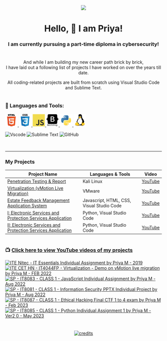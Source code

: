 <!--
**priya2075/priya2075** is a ✨ _special_ ✨ repository because its `README.md` (this file) appears on your GitHub profile.

Here are some ideas to get you started:

- 🔭 I’m currently working on ...
- 🌱 I’m currently learning ...
- 👯 I’m looking to collaborate on ...
- 🤔 I’m looking for help with ...
- 💬 Ask me about ...
- 📫 How to reach me: ...
- 😄 Pronouns: ...
- ⚡ Fun fact: ...
-->


<!-- Header -->
<div align="center">
  <a title="priya2075" href="https://github.com/priya2075" target="_top">
    <img src="https://64.media.tumblr.com/722fb07f13764fb24e8b3739d20c2c9c/ff7b7fd2c7453fa1-ff/s1280x1920/03f3388017974120a109da5a6c1df75b57c6dcf5.gif">
  </a>
</div>

<!-- Sub Header -->
<div align="center">
  <h1>Hello, 👋 I am Priya!</h1>
  <h3>I am currently pursuing a part-time diploma in cybersecurity!</h3>
</div>

#
<!-- body -->
<p align="center">
And while I am building my new career path brick by brick, <br />
I have laid out a following list of projects I have worked on over the years till date. <br />
</p>
<p align="middle">
All coding-related projects are built from scratch using Visual Studio Code and Sublime Text.
</p>


#

<!-- Language stats
<p>
  <img align="right" src="https://github-readme-stats.vercel.app/api/top-langs?username=priya2075&show_icons=true&locale=en&layout=compact&theme=radical" alt="priya2075" />
</p>
 -->

 
<!-- Languages and Tools -->
### 🔧 Languages and Tools:

<div align="left">
<p align="left"> 
  <!-- HTML5 -->
  <a href="https://www.w3.org/html/" target="_blank" rel="noreferrer"> 
    <img src="https://raw.githubusercontent.com/devicons/devicon/master/icons/html5/html5-original-wordmark.svg" alt="html5" width="40" height="40"/> 
  </a> 
  <!-- CSS -->
  <a href="https://www.w3schools.com/css/" target="_blank" rel="noreferrer"> 
    <img src="https://raw.githubusercontent.com/devicons/devicon/master/icons/css3/css3-original-wordmark.svg" alt="css3" width="40" height="40"/> 
  </a> 
  <!-- JAVASCRIPT -->
  <a href="https://developer.mozilla.org/en-US/docs/Web/JavaScript" target="_blank" rel="noreferrer"> 
    <img src="https://raw.githubusercontent.com/devicons/devicon/master/icons/javascript/javascript-original.svg" alt="javascript" width="40" height="40"/>
  </a> 
  <!-- BOOTSTRAP -->
  <a href="https://getbootstrap.com" target="_blank" rel="noreferrer"> 
    <img src="https://raw.githubusercontent.com/devicons/devicon/master/icons/bootstrap/bootstrap-plain-wordmark.svg" alt="bootstrap" width="40" height="40"/> 
  </a> 
  <!-- PYTHON -->
  <a href="https://www.python.org" target="_blank" rel="noreferrer"> 
    <img src="https://raw.githubusercontent.com/devicons/devicon/master/icons/python/python-original.svg" alt="python" width="40" height="40"/> 
  </a> 
  <!-- LINUX -->
  <a href="https://www.linux.org/" target="_blank" rel="noreferrer"> 
    <img src="https://raw.githubusercontent.com/devicons/devicon/master/icons/linux/linux-original.svg" alt="linux" width="40" height="40"/> 
  </a> 
  <!-- 
  <a href="https://mariadb.org/" target="_blank" rel="noreferrer"> 
    <img src="https://www.vectorlogo.zone/logos/mariadb/mariadb-icon.svg" alt="mariadb" width="40" height="40"/> 
  </a>
  <a href="https://www.mysql.com/" target="_blank" rel="noreferrer"> 
    <img src="https://raw.githubusercontent.com/devicons/devicon/master/icons/mysql/mysql-original-wordmark.svg" alt="mysql" width="40" height="40"/> 
  </a>  
  -->
</p>

![Vscode](https://img.shields.io/badge/Visual_Studio_Code-0078D4?style=flat&logo=visual%20studio%20code&logoColor=white)
![Sublime Text](https://img.shields.io/badge/sublime_text-%23575757.svg?&style=flat&logo=sublime-text&logoColor=important)
![GitHub](https://img.shields.io/badge/GitHub-100000?style=flat&logo=github&logoColor=white)
</div>
<br />

---

### My Projects 

| Project Name        | Languages & Tools  | Video              |
| ------------------- | ----------------- | ----------------- | 
| [Penetration Testing & Report](https://github.com/priya2075/Pentesting-Web-Application-Report) | Kali Linux | [YouTube](https://www.youtube.com/watch?v=0mozZx0MLfE) |
| [Virtualization (vMotion Live Migration)](https://github.com/priya2075/vMotion-virtualization-report) | VMware |  [YouTube](https://www.youtube.com/watch?v=BaRsem3CE8Q) |  
| [Estate Feedback Management Application System](https://github.com/priya2075/EFMAS)  | Javascript, HTML, CSS, Visual Studio Code | [YouTube](https://www.youtube.com/watch?v=eBHqSNuGV44) |
| [I: Electronic Services and Protection Services Application](https://github.com/priya2075/ESPS)  | Python, Visual Studio Code | [YouTube](https://www.youtube.com/watch?v=RoGEvgmnsQg)|
| [II: Electronic Services and Protection Services Application](https://github.com/priya2075/ESPS)  | Python, Visual Studio Code | [YouTube](https://www.youtube.com/watch?v=AtWkoOZ7RA0)|

#

### 📺 <a href="https://iampriya.com">Click here to view YouTube videos of my projects</a>

[![ITE Nitec - IT Essentials Individual Assignment by Priya M - 2019](https://ytcards.demolab.com/?id=ogRh422WlFk&title=ITE+Nitec+-+IT+Essentials+Individual+Assignment+by+Priya+M+-+2019&lang=en&&background_color=%230d1117&title_color=%23ffffff&stats_color=%23dedede&max_title_lines=1&width=250&border_radius=5  "ITE Nitec - IT Essentials Individual Assignment by Priya M - 2019")](https://www.youtube.com/watch?v=ogRh422WlFk)
[![ITE CET HN - IT4044FP - Virtualization - Demo on vMotion live migration by Priya M - FEB 2022](https://ytcards.demolab.com/?id=BaRsem3CE8Q&title=ITE+CET+HN+-+IT4044FP+-+Virtualization+-+Demo+on+vMotion+live+migration+by+Priya+M+-+FEB+2022&lang=en&&background_color=%230d1117&title_color=%23ffffff&stats_color=%23dedede&max_title_lines=1&width=250&border_radius=5  "ITE CET HN - IT4044FP - Virtualization - Demo on vMotion live migration by Priya M - FEB 2022")](https://www.youtube.com/watch?v=BaRsem3CE8Q)
[![SP - IT8083 - CLASS 1 - JavaScript Individual Assignment by Priya M - Aug 2022](https://ytcards.demolab.com/?id=eBHqSNuGV44&title=SP+-+IT8083+-+CLASS+1+-+JavaScript+Individual+Assignment+by+Priya+M+-+Aug+2022&lang=en&&background_color=%230d1117&title_color=%23ffffff&stats_color=%23dedede&max_title_lines=1&width=250&border_radius=5  "SP - IT8083 - CLASS 1 - JavaScript Individual Assignment by Priya M - Aug 2022")](https://www.youtube.com/watch?v=eBHqSNuGV44)
[![SP - IT8081 - CLASS 1 - Information Security PPTX Individual Project by Priya M - Aug 2022](https://ytcards.demolab.com/?id=R6uy9Z85jRo&title=SP+-+IT8081+-+CLASS+1+-+Information+Security+PPTX+Individual+Project+by+Priya+M+-+Aug+2022&lang=en&&background_color=%230d1117&title_color=%23ffffff&stats_color=%23dedede&max_title_lines=1&width=250&border_radius=5  "SP - IT8081 - CLASS 1 - Information Security PPTX Individual Project by Priya M - Aug 2022")](https://www.youtube.com/watch?v=R6uy9Z85jRo)
[![SP - IT8087 - CLASS 1 - Ethical Hacking Final CTF 1 to 4 exam by Priya M - Feb 2023](https://ytcards.demolab.com/?id=0mozZx0MLfE&title=SP+-+IT8087+-+CLASS+1+-+Ethical+Hacking+Final+CTF+1+to+4+exam+by+Priya+M+-+Feb+2023&lang=en&&background_color=%230d1117&title_color=%23ffffff&stats_color=%23dedede&max_title_lines=1&width=250&border_radius=5  "SP - IT8087 - CLASS 1 - Ethical Hacking Final CTF 1 to 4 exam by Priya M - Feb 2023")](https://www.youtube.com/watch?v=0mozZx0MLfE)
[![SP - IT8085 - CLASS 1 - Python Individual Assignment 1 by Priya M - Ver2 0 - May 2023](https://ytcards.demolab.com/?id=RoGEvgmnsQg&title=SP+-+IT8085+-+CLASS+1+-+Python+Individual+Assignment+1+by+Priya+M+-+Ver2+0+-+May+2023&lang=en&&background_color=%230d1117&title_color=%23ffffff&stats_color=%23dedede&max_title_lines=1&width=250&border_radius=5  "SP - IT8085 - CLASS 1 - Python Individual Assignment 1 by Priya M - Ver2 0 - May 2023")](https://www.youtube.com/watch?v=RoGEvgmnsQg)

#

<!-- github-readme-streak-stats
<p align="center">
  <img align="left" src="https://github-readme-stats.vercel.app/api?username=priya2075&show_icons=true&locale=en&theme=radical&card_width=440" alt="priya2075" />
  <img align="right" src="https://github-readme-streak-stats.herokuapp.com/?user=priya2075&card_width=350&theme=radical" alt="priya2075" />
</p>
-->

<!-- Footer -->
<div align="center">
  <a title="priya2075" href="https://github.com/priya2075" target="_top">
    <img src="https://capsule-render.vercel.app/api?type=waving&animation=fadeIn&color=gradient&height=120&section=footer" alt="credits"/>
  </a>
</div>
